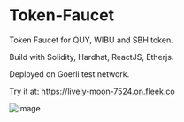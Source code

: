 # Token-Faucet
Token Faucet for QUY, WIBU and SBH token.

Build with Solidity, Hardhat, ReactJS, Etherjs.

Deployed on Goerli test network.

Try it at: https://lively-moon-7524.on.fleek.co

![image](https://user-images.githubusercontent.com/74344219/211140865-6dc2fe35-2988-4d4e-a1e5-d0746cbd98c5.png)
